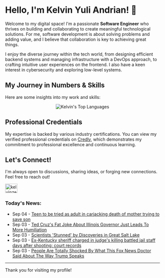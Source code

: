 # Hello, I'm Kelvin Yuli Andrian! 👋

Welcome to my digital space! I'm a passionate **Software Engineer** who thrives on building and collaborating to create meaningful technological solutions. For me, software development is about solving problems and adding value, and I believe that collaboration is key to achieving great things.

I enjoy the diverse journey within the tech world, from designing efficient backend systems and managing infrastructure with a DevOps approach, to crafting intuitive user experiences on the frontend. I also have a keen interest in cybersecurity and exploring low-level systems.

## My Journey in Numbers & Skills

Here are some insights into my work and skills:

<p align="center">
  <img src="https://github-readme-stats.vercel.app/api/top-langs/?username=kelvinzer0&layout=compact&theme=radical" alt="Kelvin's Top Languages" />
</p>

## Professional Credentials

My expertise is backed by various industry certifications. You can view my verified professional credentials on [Credly](https://www.credly.com/users/kelvin-yuli-andrian/badges), which demonstrates my commitment to professional excellence and continuous learning.

## Let's Connect!

I'm always open to discussions, sharing ideas, or forging new connections. Feel free to reach out!

<p align="left">
    <a href="https://linkedin.com/in/kelvinzero" target="blank"><img align="center" src="https://cdn.jsdelivr.net/npm/simple-icons@3.0.1/icons/linkedin.svg" alt="kelvinzero" height="30" width="40" /></a>
</p>

### Today's News:

<!-- feed start -->
- Sep 04 - [Teen to be tried as adult in carjacking death of mother trying to save son](https://www.yahoo.com/news/articles/teen-tried-adult-carjacking-death-002957122.html)
- Sep 03 - [Ted Cruz's Fat Joke About Illinois Governor Just Leads To More Humiliation](https://www.yahoo.com/news/articles/ted-cruzs-fat-joke-illinois-233100396.html)
- Sep 03 - [Scientists 'Stunned' by Discoveries in Great Salt Lake](https://www.yahoo.com/news/articles/scientists-stunned-discoveries-great-salt-225923607.html)
- Sep 03 - [Ex-Kentucky sheriff charged in judge's killing battled jail staff days after shooting: court records](https://www.yahoo.com/news/articles/ex-kentucky-sheriff-charged-judges-223459596.html)
- Sep 03 - [People Are Totally Shocked By What This Fox News Doctor Said About The Way Trump Speaks](https://www.yahoo.com/news/articles/aren-t-republicans-embarrassed-fox-200309605.html)
<!-- feed end -->

---

Thank you for visiting my profile!
